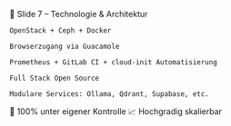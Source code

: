 🔧 Slide 7 – Technologie & Architektur

    OpenStack + Ceph + Docker

    Browserzugang via Guacamole

    Prometheus + GitLab CI + cloud-init Automatisierung

    Full Stack Open Source

    Modulare Services: Ollama, Qdrant, Supabase, etc.

🧠 100% unter eigener Kontrolle
📈 Hochgradig skalierbar
